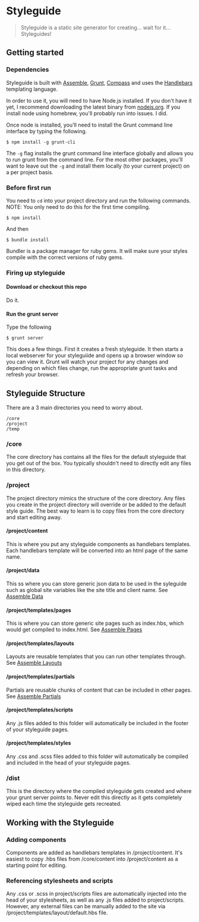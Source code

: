 # Styleguide

> Styleguide is a static site generator for creating... wait for it... Styleguides!

## Getting started

### Dependencies

Styleguide is built with [Assemble](http://assemble.io), [Grunt](http://gruntjs.com/), [Compass](http://copass-style.org) and uses the [Handlebars](http://handlebarsjs.com/) templating language.

In order to use it, you will need to have Node.js installed.  If you don't have it yet, I recommend downloading the latest binary from [nodejs.org](http://nodejs.org/).  If you install node using homebrew, you'll probably run into issues. I did.

Once node is installed, you'll need to install the Grunt command line interface by typing the following.

```
$ npm install -g grunt-cli
```

The ```-g``` flag installs the grunt command line interface globally and allows you to run grunt from the command line.  For the most other packages, you'll want to leave out the ```-g``` and install them locally (to your current project) on a per project basis.

### Before first run
You need to ```cd``` into your project directory and run the following commands.
NOTE: You only need to do this for the first time compiling.

```
$ npm install
```

And then

```
$ bundle install
```

Bundler is a package manager for ruby gems.  It will make sure your styles compile with the correct versions of ruby gems.

### Firing up styleguide

#### Download or checkout this repo

Do it.

#### Run the grunt server

Type the following

```
$ grunt server
```

This does a few things.  First it creates a fresh styleguide.  It then starts a local webserver for your styleguiide and opens up a browser window so you can view it.  Grunt will watch your project for any changes and depending on which files change, run the appropriate grunt tasks and refresh your browser.

## Styleguide Structure

There are a 3 main directories you need to worry about.

```
/core
/project
/temp
```

### /core

The core directory has contains all the files for the default styleguide that you get out of the box. You typically shouldn't need to directly edit any files in this directory.

### /project

The project directory mimics the structure of the core directory.  Any files you create in the project directory will override or be added to the default style guide.  The best way to learn is to copy files from the core directory and start editing away.

#### /project/content

This is where you put any styleguide components as handlebars templates.  Each handlebars template will be converted into an html page of the same name.

#### /project/data

This ss where you can store generic json data to be used in the syleguide such as global site variables like the site title and client name.  See [Assemble Data](http://assemble.io/docs/Data.html)

#### /project/templates/pages

This is where you can store generic site pages such as index.hbs, which would get compiled to index.html.  See [Assemble Pages](http://assemble.io/docs/Pages.html)

#### /project/templates/layouts

Layouts are reusable templates that you can run other templates through. See [Assemble Layouts](http://assemble.io/docs/Layouts.html)

#### /project/templates/partials

Partials are reusable chunks of content that can be included in other pages. See [Assemble Partials](http://assemble.io/docs/Partials.html)

#### /project/templates/scripts

Any .js files added to this folder will automatically be included in the footer of your styleguide pages.

#### /project/templates/styles

Any .css and .scss files added to this folder will automatically be compiled and included in the head of your styleguide pages.

### /dist

This is the directory where the compiled styleguide gets created and where your grunt server points to.  Never edit this directly as it gets completely wiped each time the styleguide gets recreated.

## Working with the Styleguide

### Adding components

Components are added as handlebars templates in /project/content.  It's easiest to copy .hbs files from /core/content into /project/content as a starting point for editing.

### Referencing stylesheets and scripts

Any .css or .scss in project/scripts files are automatically injected into the head of your stylesheets, as well as any .js files added to project/scripts.  However, any external files can be manually added to the site via /project/templates/layout/default.hbs file.
